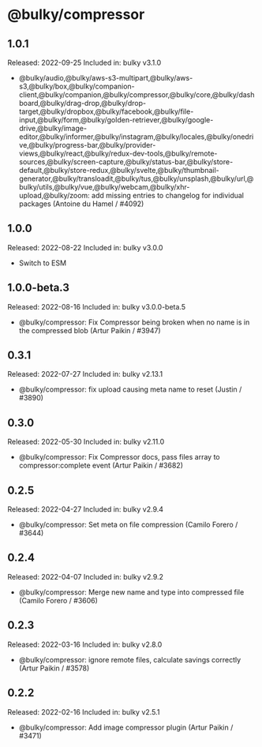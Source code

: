 # @bulky/compressor

## 1.0.1

Released: 2022-09-25
Included in: bulky v3.1.0

- @bulky/audio,@bulky/aws-s3-multipart,@bulky/aws-s3,@bulky/box,@bulky/companion-client,@bulky/companion,@bulky/compressor,@bulky/core,@bulky/dashboard,@bulky/drag-drop,@bulky/drop-target,@bulky/dropbox,@bulky/facebook,@bulky/file-input,@bulky/form,@bulky/golden-retriever,@bulky/google-drive,@bulky/image-editor,@bulky/informer,@bulky/instagram,@bulky/locales,@bulky/onedrive,@bulky/progress-bar,@bulky/provider-views,@bulky/react,@bulky/redux-dev-tools,@bulky/remote-sources,@bulky/screen-capture,@bulky/status-bar,@bulky/store-default,@bulky/store-redux,@bulky/svelte,@bulky/thumbnail-generator,@bulky/transloadit,@bulky/tus,@bulky/unsplash,@bulky/url,@bulky/utils,@bulky/vue,@bulky/webcam,@bulky/xhr-upload,@bulky/zoom: add missing entries to changelog for individual packages (Antoine du Hamel / #4092)

## 1.0.0

Released: 2022-08-22
Included in: bulky v3.0.0

- Switch to ESM

## 1.0.0-beta.3

Released: 2022-08-16
Included in: bulky v3.0.0-beta.5

- @bulky/compressor: Fix Compressor being broken when no name is in the compressed blob (Artur Paikin / #3947)

## 0.3.1

Released: 2022-07-27
Included in: bulky v2.13.1

- @bulky/compressor: fix upload causing meta name to reset (Justin / #3890)

## 0.3.0

Released: 2022-05-30
Included in: bulky v2.11.0

- @bulky/compressor: Fix Compressor docs, pass files array to compressor:complete event (Artur Paikin / #3682)

## 0.2.5

Released: 2022-04-27
Included in: bulky v2.9.4

- @bulky/compressor: Set meta on file compression (Camilo Forero / #3644)

## 0.2.4

Released: 2022-04-07
Included in: bulky v2.9.2

- @bulky/compressor: Merge new name and type into compressed file (Camilo Forero / #3606)

## 0.2.3

Released: 2022-03-16
Included in: bulky v2.8.0

- @bulky/compressor: ignore remote files, calculate savings correctly (Artur Paikin / #3578)

## 0.2.2

Released: 2022-02-16
Included in: bulky v2.5.1

- @bulky/compressor: Add image compressor plugin (Artur Paikin / #3471)
